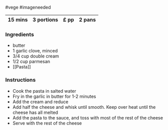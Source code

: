 #vege #imageneeded

| 15 mins | 3 portions | £ pp | 2 pans |
| ------- | ---------- | ---- | -------|

### Ingredients
- butter
- 1 garlic clove, minced
- 3/4 cup double cream
- 1/2 cup parmesan
- [[Pasta]]

### Instructions
- Cook the pasta in salted water
- Fry in the garlic in butter for 1-2 minutes
- Add the cream and reduce
- Add half the cheese and whisk until smooth. Keep over heat until the cheese has all melted
- Add the pasta to the sauce, and toss with most of the rest of the cheese
- Serve with the rest of the cheese